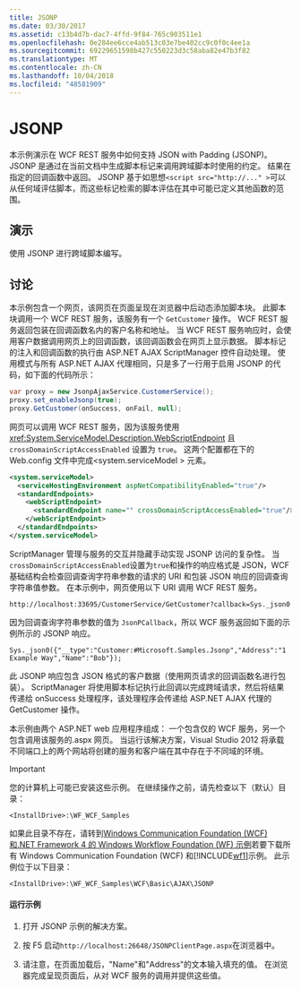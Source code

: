 ```yaml
---
title: JSONP
ms.date: 03/30/2017
ms.assetid: c13b4d7b-dac7-4ffd-9f84-765c903511e1
ms.openlocfilehash: 0e284ee6cce4ab513c03e7be402cc9c0f0c4ee1a
ms.sourcegitcommit: 69229651598b427c550223d3c58aba82e47b3f82
ms.translationtype: MT
ms.contentlocale: zh-CN
ms.lasthandoff: 10/04/2018
ms.locfileid: "48581909"
---
```

# <a name="jsonp"></a>JSONP
本示例演示在 WCF REST 服务中如何支持 JSON with Padding (JSONP)。 JSONP 是通过在当前文档中生成脚本标记来调用跨域脚本时使用的约定。 结果在指定的回调函数中返回。 JSONP 基于如思想`<script src="http://..." >`可以从任何域评估脚本，而这些标记检索的脚本评估在其中可能已定义其他函数的范围。

## <a name="demonstrates"></a>演示
 使用 JSONP 进行跨域脚本编写。

## <a name="discussion"></a>讨论
 本示例包含一个网页，该网页在页面呈现在浏览器中后动态添加脚本块。 此脚本块调用一个 WCF REST 服务，该服务有一个 `GetCustomer` 操作。 WCF REST 服务返回包装在回调函数名内的客户名称和地址。 当 WCF REST 服务响应时，会使用客户数据调用网页上的回调函数，该回调函数会在网页上显示数据。 脚本标记的注入和回调函数的执行由 ASP.NET AJAX ScriptManager 控件自动处理。 使用模式与所有 ASP.NET AJAX 代理相同，只是多了一行用于启用 JSONP 的代码，如下面的代码所示：

```csharp
var proxy = new JsonpAjaxService.CustomerService();
proxy.set_enableJsonp(true);
proxy.GetCustomer(onSuccess, onFail, null);
```

 网页可以调用 WCF REST 服务，因为该服务使用 <xref:System.ServiceModel.Description.WebScriptEndpoint> 且 `crossDomainScriptAccessEnabled` 设置为 `true`。 这两个配置都在下的 Web.config 文件中完成\<system.serviceModel > 元素。

```xml
<system.serviceModel>
  <serviceHostingEnvironment aspNetCompatibilityEnabled="true"/>
  <standardEndpoints>
    <webScriptEndpoint>
      <standardEndpoint name="" crossDomainScriptAccessEnabled="true"/>
    </webScriptEndpoint>
  </standardEndpoints>
</system.serviceModel>
```

 ScriptManager 管理与服务的交互并隐藏手动实现 JSONP 访问的复杂性。 当`crossDomainScriptAccessEnabled`设置为`true`和操作的响应格式是 JSON，WCF 基础结构会检查回调查询字符串参数的请求的 URI 和包装 JSON 响应的回调查询字符串值参数。 在本示例中，网页使用以下 URI 调用 WCF REST 服务。

```
http://localhost:33695/CustomerService/GetCustomer?callback=Sys._json0
```

 因为回调查询字符串参数的值为 `JsonPCallback`，所以 WCF 服务返回如下面的示例所示的 JSONP 响应。

```
Sys._json0({"__type":"Customer:#Microsoft.Samples.Jsonp","Address":"1 Example Way","Name":"Bob"});
```

 此 JSONP 响应包含 JSON 格式的客户数据（使用网页请求的回调函数名进行包装）。 ScriptManager 将使用脚本标记执行此回调以完成跨域请求，然后将结果传递给 onSuccess 处理程序，该处理程序会传递给 ASP.NET AJAX 代理的 GetCustomer 操作。

 本示例由两个 ASP.NET web 应用程序组成： 一个包含仅的 WCF 服务，另一个包含调用该服务的.aspx 网页。 当运行该解决方案，Visual Studio 2012 将承载不同端口上的两个网站将创建的服务和客户端在其中存在于不同域的环境。

> [!IMPORTANT]
>  您的计算机上可能已安装这些示例。 在继续操作之前，请先检查以下（默认）目录：  
>   
>  `<InstallDrive>:\WF_WCF_Samples`  
>   
>  如果此目录不存在，请转到[Windows Communication Foundation (WCF) 和.NET Framework 4 的 Windows Workflow Foundation (WF) 示例](https://go.microsoft.com/fwlink/?LinkId=150780)若要下载所有 Windows Communication Foundation (WCF) 和[!INCLUDE[wf1](../../../../includes/wf1-md.md)]示例。 此示例位于以下目录：  
>   
>  `<InstallDrive>:\WF_WCF_Samples\WCF\Basic\AJAX\JSONP`  
  
#### <a name="to-run-the-sample"></a>运行示例  
  
1.  打开 JSONP 示例的解决方案。  
  
2.  按 F5 启动`http://localhost:26648/JSONPClientPage.aspx`在浏览器中。  
  
3.  请注意，在页面加载后，"Name"和"Address"的文本输入填充的值。  在浏览器完成呈现页面后，从对 WCF 服务的调用并提供这些值。

